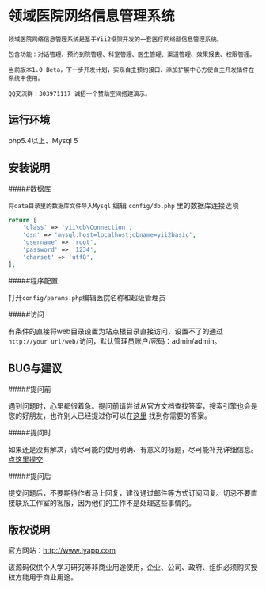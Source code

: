领域医院网络信息管理系统
================================

    领域医院网络信息管理系统是基于Yii2框架开发的一套医疗网络部信息管理系统。

    包含功能：对话管理、预约到院管理、科室管理、医生管理、渠道管理、效果报表、权限管理。

    当前版本1.0 Beta，下一步开发计划，实现自主预约接口、添加扩展中心方便自主开发插件在系统中使用。

    QQ交流群：303971117 诚招一个赞助空间搭建演示。

运行环境
-------------------

php5.4以上、Mysql 5

安装说明
------------

#####数据库

`将data目录里的数据库文件导入Mysql` 编辑 `config/db.php` 里的数据库连接选项

```php
return [
    'class' => 'yii\db\Connection',
    'dsn' => 'mysql:host=localhost;dbname=yii2basic',
    'username' => 'root',
    'password' => '1234',
    'charset' => 'utf8',
];
```
#####程序配置

打开`config/params.php`编辑医院名称和超级管理员

#####访问

有条件的直接将web目录设置为站点根目录直接访问，设置不了的通过`http://your url/web/`访问，默认管理员账户/密码：admin/admin。

BUG与建议
-------------

#####提问前

遇到问题时，心里都很着急。提问前请尝试从官方文档查找答案，搜索引擎也会是您的好朋友，也许别人已经提过你可以在[这里](https://github.com/tangjiandeng/LyHNIMS/issues) 找到你需要的答案。

#####提问时

如果还是没有解决，请尽可能的使用明确、有意义的标题，尽可能补充详细信息。[点这里提交](https://github.com/tangjiandeng/LyHNIMS/issues/new)

#####提问后

提交问题后，不要期待作者马上回复，建议通过邮件等方式订阅回复。切忌不要直接联系工作室的客服，因为他们的工作不是处理这些事情的。

版权说明
-------------

官方网站：http://www.lyapp.com

该源码仅供个人学习研究等非商业用途使用，企业、公司、政府、组织必须购买授权方能用于商业用途。